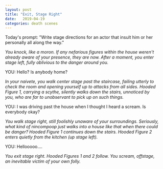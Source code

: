 ```yaml
---
layout: post
title: "Exit, Stage Right"
date:   2019-04-19
categories: death scenes
---
```

Today's prompt: "Write stage directions for an actor that insult him or her personally all along the way."

*You knock, like a moron. If any nefarious figures within the house weren't already aware of your presence, they are now. After a moment, you enter stage left, fully oblivious to the danger around you.*

YOU: Hello? Is anybody home?

*In your naivete, you walk center stage past the staircase, failing utterly to check the room and opening yourself up to attacks from all sides. Hooded Figure 1, carrying a scythe, silently walks down the stairs, unnoticed by you, who are far to unobservant to pick up on such things.*

YOU: I was driving past the house when I thought I heard a scream. Is everybody okay?

*You walk stage right, still foolishly unaware of your surroundings. Seriously, what kind of nincompoop just walks into a house like that when there could be danger? Hooded Figure 1 continues down the stairs. Hooded Figure 2 enters quietly from the kitchen (up stage left).*

YOU: Hellooooo....

*You exit stage right. Hooded Figures 1 and 2 follow. You scream, offstage, an inevitable victim of your own folly.*
